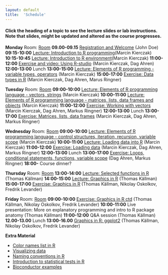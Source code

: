 ```yaml
---
layout: default
title:  'Schedule'
---
```


#### Click the heading of a topic to see the lecture slides or lab instructions. Note that slides, might be updated and altered as the course progresses.

**Monday**
Room: [Room](files/bmc_map.jpg)
**09.00-09.15** [Registration and Welcome](Lectures/XXX.pdf) (John Doe)
**09:15-10:00** [Lecture: Introduction to R programming](Lectures/Lecture_1_-_Introduction.pdf)(Marcin Kierczak)
**10:15-10:45** [Lecture: Introduction to R environment](Lectures/Lecture_2_-_REnvironment.pdf)(Marcin Kierczak)
**11:00-12:00** [Exercise and video: Using R-studio](https://www.dropbox.com/s/3sy4ou2o8jh5syf/RCourseVideo.mov?dl=0) (Marcin Kierczak, Dag Ahren)
**12:00-13:00** Lunch
**13:00-15:00** [Lecture: Elements of R programming - variable types, operators](Lectures/Lecture_3_-_Elements1.pdf) (Marcin Kierczak)
**15:00-17:00** [Exercise: Data types in R](Exercises/DataTypes) (Marcin Kierczak, Dag Ahren, Marus Ringner)

**Tuesday**
Room: [Room](files/bmc_map.jpg)
**09:00-10:00** [Lecture: Elements of R programming language - vectors, strings](Lectures/Lecture_4_-_Elements2.pdf) (Marcin Kierczak)
**10:00-11:00** [Lecture: Elements of R programming language - matrices, lists, data frames and objects](Lectures/Lecture_5_-_Elements3.pdf) (Marcin Kierczak)
**11:00-12:00** [Exercise: Working with vectors](Exercises/Vectors) (Marcin Kierczak, Dag Ahren, Markus Ringner)
**12:00-13:00** Lunch
**13:00-17:00** [Exercise: Matrices, lists, data frames](Exercises/Dataframes) (Marcin Kierczak, Dag Ahren, Markus Ringner)

**Wednesday**
Room: [Room](files/bmc_map.jpg)
**09:00-10:00** [Lecture: Elements of R programming language - control structures, iteration, recursion, variable scope](Lectures/Lecture_6_-_Elements4.pdf) (Marcin Kierczak)
**10:00-11:00** [Lecture: Loading data into R](Lectures/Lecture_7_-_Loading_data.pdf) (Marcin Kierczak)
**11:00-12:00** [Exercise: Loading data](Exercises/LoadData) (Marcin Kierczak, Dag Ahren, Markus Ringner)
**12:00-13:00** Lunch
**13:00-17:00** [Exercise: Loops, conditional statements, functions, variable scope](Exercises/Loops) (Dag Ahren, Markus Ringner)
**18:00-** Course dinner?

**Thursday**
Room: [Room](files/bmc_map.jpg)
**13:00-14:00** [Lecture: Selected functions in R](Lecture/XXX.pdf) (Thomas Källman)
**14:00-15:00** [Lecture: Graphics in R](Lecture/PlotHandson) (Thomas Källman)
**15:00-17:00** [Exercise: Graphics in R](Exercise/PlotHandson) (Thomas Källman, Nikolay Oskolkov, Fredrik Levander)

**Friday**
Room: [Room](files/bmc_map.jpg)
**09:00-10:00** [Exercise: Graphics in R ctd](Exercise/PlotHandson) (Thomas Källman, Nikolay Oskolkov, Fredrik Levander)
**10:00-11:00** Live presentation: More on explanatory programming and intro to R package anatomy (Thomas Källman)
**11:00-12:00** Q&A session (Thomas Källman)
**12.00-13.00** Lunch
**13:00-16.00** [Graphics in R: ggplot2](Exercises/ggplots) (Thomas Källman, Nikolay Oskolkov, Fredrik Levander)


**Extra Material**
- [Color names list in R](files/Rcolor.pdf)
- [Visualizing data](files/rules_for_using_color.pdf)
- [Naming conventions in R](files/Rnaming.pdf)
- [Introduction to statistical tests in R](files/statests.pdf)
- [Bioconductor examples](https://f1000research.com/channels/bioconductor)




